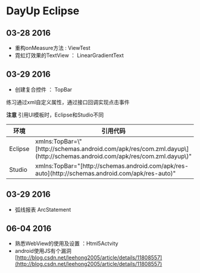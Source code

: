 # DayUp  Eclipse

## 03-28 2016

*   重构onMeasure方法 : ViewTest
*   霓虹灯效果的TextView ： LinearGradientText

## 03-29 2016

*   创建复合控件 ： TopBar

练习通过xml自定义属性，通过接口回调实现点击事件

**注意** 引用UI模板时，Eclipse和Studio不同

<table>
<thead>
<tr>
<th>环境</th>
<th>引用代码</th>
</tr>
</thead>
<tbody>
<tr>
<td>Eclipse</td>
<td>xmlns:TopBar=\"[http://schemas.android.com/apk/res/com.zml.dayup\](http://schemas.android.com/apk/res/com.zml.dayup\)"</td>
</tr>
<tr>
<td>Studio</td>
<td>xmlns:TopBar="[http://schemas.android.com/apk/res-auto](http://schemas.android.com/apk/res-auto)"</td>
</tr>
</tbody>
</table>

## 03-29 2016

*   弧线报表 ArcStatement

## 06-04 2016

*   熟悉WebView的使用及设置 ：Html5Actvity
*   android使用JS有个漏洞[http://blog.csdn.net/leehong2005/article/details/11808557](http://blog.csdn.net/leehong2005/article/details/11808557)